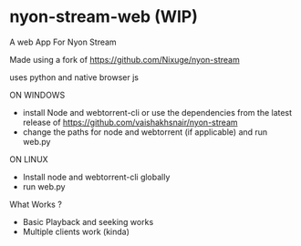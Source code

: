 # nyon-stream-web (WIP)
A web App For Nyon Stream 

Made using a fork of https://github.com/Nixuge/nyon-stream

uses python and native browser js 



ON WINDOWS
  - install Node and webtorrent-cli or use the dependencies from the latest release of https://github.com/vaishakhsnair/nyon-stream 
  - change the paths for node and webtorrent (if applicable) and run web.py
  
 ON LINUX
  - Install node and webtorrent-cli globally
  - run web.py

What Works ?
  - Basic Playback and seeking works
  - Multiple clients work (kinda)
  
 
